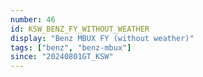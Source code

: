 ```yaml
---
number: 46
id: KSW_BENZ_FY_WITHOUT_WEATHER
display: "Benz MBUX FY (without weather)"
tags: ["benz", "benz-mbux"]
since: "20240801GT_KSW"
---
```

